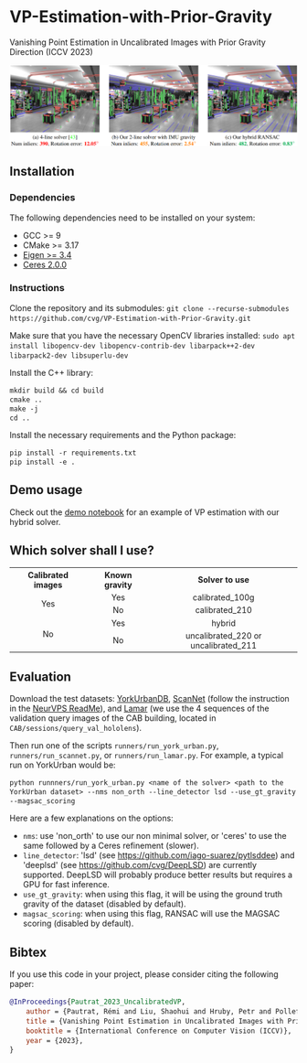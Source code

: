 # VP-Estimation-with-Prior-Gravity
Vanishing Point Estimation in Uncalibrated Images with Prior Gravity Direction (ICCV 2023)

![teaser](assets/images/teaser.png)

## Installation

### Dependencies

The following dependencies need to be installed on your system:
- GCC >= 9
- CMake >= 3.17
- [Eigen >= 3.4](https://eigen.tuxfamily.org)
- [Ceres 2.0.0](http://ceres-solver.org/)

### Instructions

Clone the repository and its submodules:
```git clone --recurse-submodules https://github.com/cvg/VP-Estimation-with-Prior-Gravity.git```

Make sure that you have the necessary OpenCV libraries installed:
```sudo apt install libopencv-dev libopencv-contrib-dev libarpack++2-dev libarpack2-dev libsuperlu-dev```

Install the C++ library:
```
mkdir build && cd build
cmake ..
make -j
cd ..
```

Install the necessary requirements and the Python package:
```
pip install -r requirements.txt
pip install -e .
```


## Demo usage

Check out the [demo notebook](notebooks/demo_vp_estimation_prior_gravity.ipynb) for an example of VP estimation with our hybrid solver.


## Which solver shall I use?

<table style="width:100%" align="center">
  <tr>
    <th align="center">Calibrated images</th>
    <th align="center">Known gravity</th>
    <th align="center">Solver to use</th>
  </tr>
  <tr>
    <td align="center" rowspan="2">Yes</td>
    <td align="center">Yes</td>
    <td align="center">calibrated_100g</td>
  </tr>
  <tr>
    <td align="center">No</td>
    <td align="center">calibrated_210</td>
  </tr>
  <tr>
    <td align="center" rowspan="2">No</td>
    <td align="center">Yes</td>
    <td align="center">hybrid</td>
  </tr>
  <tr>
    <td align="center">No</td>
    <td align="center">uncalibrated_220 or uncalibrated_211</td>
  </tr>
</table>


## Evaluation

Download the test datasets: [YorkUrbanDB](https://www.elderlab.yorku.ca/resources/york-urban-line-segment-database-information/), [ScanNet](http://www.scan-net.org/) (follow the instruction in the [NeurVPS ReadMe](https://github.com/zhou13/neurvps)), and [Lamar](https://lamar.ethz.ch/lamar/) (we use the 4 sequences of the validation query images of the CAB building, located in `CAB/sessions/query_val_hololens`).

Then run one of the scripts `runners/run_york_urban.py`, `runners/run_scannet.py`, or `runners/run_lamar.py`. For example, a typical run on YorkUrban would be:
```
python runnners/run_york_urban.py <name of the solver> <path to the YorkUrban dataset> --nms non_orth --line_detector lsd --use_gt_gravity --magsac_scoring
```

Here are a few explanations on the options:
- `nms`: use 'non_orth' to use our non minimal solver, or 'ceres' to use the same followed by a Ceres refinement (slower).
- `line_detector`: 'lsd' (see https://github.com/iago-suarez/pytlsddee) and 'deeplsd' (see https://github.com/cvg/DeepLSD) are currently supported. DeepLSD will probably produce better results but requires a GPU for fast inference.
- `use_gt_gravity`: when using this flag, it will be using the ground truth gravity of the dataset (disabled by default).
- `magsac_scoring`: when using this flag, RANSAC will use the MAGSAC scoring (disabled by default).


## Bibtex
If you use this code in your project, please consider citing the following paper:
```bibtex
@InProceedings{Pautrat_2023_UncalibratedVP,
    author = {Pautrat, Rémi and Liu, Shaohui and Hruby, Petr and Pollefeys, Marc and Barath, Daniel},
    title = {Vanishing Point Estimation in Uncalibrated Images with Prior Gravity Direction},
    booktitle = {International Conference on Computer Vision (ICCV)},
    year = {2023},
}
```
